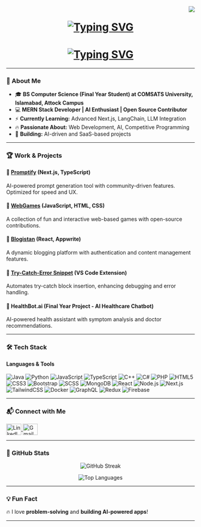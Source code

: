 <img align="right" src="https://api.visitorbadge.io/api/visitors?path=https%3A%2F%2Fgithub.com%2Fsarmadhamdani02&label=Visitors&labelColor=%23263759&countColor=%2337d67a&style=flat&labelStyle=none" />

<h1 align="center">
  <a href="https://github.com/sarmadhamdani02">
    <img src="https://readme-typing-svg.herokuapp.com?font=M+PLUS+1+Code&weight=500&size=30&duration=3000&pause=500&color=44F748&center=true&vCenter=true&width=435&lines=Hello+%F0%9F%91%8B;Assalam-o-Alaikum!+%F0%9F%99%82" alt="Typing SVG" />
  </a>
</h1>

<h1 align="center">
  <a href="https://github.com/sarmadhamdani02">
    <img src="https://readme-typing-svg.herokuapp.com?font=fira+code&weight=500&size=50&duration=1000&pause=500&color=93F7DB&center=true&vCenter=true&repeat=false&width=635&lines=Shah+Sarmad+Hamdani" alt="Typing SVG" />
  </a>
</h1>

---

### 🚀 About Me
- 🎓 **BS Computer Science (Final Year Student) at COMSATS University, Islamabad, Attock Campus**
- 💻 **MERN Stack Developer | AI Enthusiast | Open Source Contributor**
- ⚡ **Currently Learning:** Advanced Next.js, LangChain, LLM Integration
- 🔥 **Passionate About:** Web Development, AI, Competitive Programming
- 🌱 **Building:** AI-driven and SaaS-based projects

---

### 🏆 Work & Projects
#### 🔹 **[Promptify](https://github.com/sarmadhamdani02/Promptify-)** (Next.js, TypeScript)  
AI-powered prompt generation tool with community-driven features. Optimized for speed and UX.

#### 🔹 **[WebGames](https://github.com/sarmadhamdani02/WebGames)** (JavaScript, HTML, CSS)  
A collection of fun and interactive web-based games with open-source contributions.

#### 🔹 **[Blogistan](https://github.com/sarmadhamdani02/Blogistan-BlogApp)** (React, Appwrite)  
A dynamic blogging platform with authentication and content management features.

#### 🔹 **[Try-Catch-Error Snippet](https://github.com/sarmadhamdani02/try-catch-error-snippet)** (VS Code Extension)  
Automates try-catch block insertion, enhancing debugging and error handling.

#### 🔹 **HealthBot.ai** (Final Year Project - AI Healthcare Chatbot)  
AI-powered health assistant with symptom analysis and doctor recommendations.

---

### 🛠 Tech Stack
#### **Languages & Tools**
![Java](https://img.shields.io/badge/Java-%23ED8B00.svg?style=for-the-badge&logo=openjdk&logoColor=white)
![Python](https://img.shields.io/badge/Python-%233776AB.svg?style=for-the-badge&logo=python&logoColor=white)
![JavaScript](https://img.shields.io/badge/JavaScript-%23F7DF1E.svg?style=for-the-badge&logo=javascript&logoColor=black)
![TypeScript](https://img.shields.io/badge/TypeScript-%23007ACC.svg?style=for-the-badge&logo=typescript&logoColor=white)
![C++](https://img.shields.io/badge/C%2B%2B-%2300599C.svg?style=for-the-badge&logo=c%2B%2B&logoColor=white)
![C#](https://img.shields.io/badge/C%23-%23239120.svg?style=for-the-badge&logo=c-sharp&logoColor=white)
![PHP](https://img.shields.io/badge/PHP-%23777BB4.svg?style=for-the-badge&logo=php&logoColor=white)
![HTML5](https://img.shields.io/badge/HTML5-%23E34F26.svg?style=for-the-badge&logo=html5&logoColor=white)
![CSS3](https://img.shields.io/badge/CSS3-%231572B6.svg?style=for-the-badge&logo=css3&logoColor=white)
![Bootstrap](https://img.shields.io/badge/Bootstrap-%23563D7C.svg?style=for-the-badge&logo=bootstrap&logoColor=white)
![SCSS](https://img.shields.io/badge/SCSS-%23CC6699.svg?style=for-the-badge&logo=sass&logoColor=white)
![MongoDB](https://img.shields.io/badge/MongoDB-%2347A248.svg?style=for-the-badge&logo=mongodb&logoColor=white)
![React](https://img.shields.io/badge/React-%2361DAFB.svg?style=for-the-badge&logo=react&logoColor=black)
![Node.js](https://img.shields.io/badge/Node.js-%23339933.svg?style=for-the-badge&logo=node.js&logoColor=white)
![Next.js](https://img.shields.io/badge/Next.js-%23000000.svg?style=for-the-badge&logo=next.js&logoColor=white)
![TailwindCSS](https://img.shields.io/badge/TailwindCSS-%2306B6D4.svg?style=for-the-badge&logo=tailwindcss&logoColor=white)
![Docker](https://img.shields.io/badge/Docker-%230087C6.svg?style=for-the-badge&logo=docker&logoColor=white)
![GraphQL](https://img.shields.io/badge/GraphQL-E10098?style=for-the-badge&logo=graphql&logoColor=white)
![Redux](https://img.shields.io/badge/Redux-764ABC?style=for-the-badge&logo=redux&logoColor=white)
![Firebase](https://img.shields.io/badge/Firebase-FFCA28?style=for-the-badge&logo=firebase&logoColor=black)

---

### 📬 Connect with Me
<p align="left">
<a href="https://linkedin.com/in/shah-sarmad-hamdani" target="blank">
  <img align="center" src="https://raw.githubusercontent.com/rahuldkjain/github-profile-readme-generator/master/src/images/icons/Social/linked-in-alt.svg" alt="LinkedIn" height="30" width="40" />
</a>
<a href="mailto:sarmadfarooqhamdani@gmail.com" target="blank">
  <img align="center" src="https://upload.wikimedia.org/wikipedia/commons/7/7e/Gmail_icon_%282020%29.svg" alt="Gmail" height="30" width="40" />
</a>
</p>

---

### 🎯 GitHub Stats
<p align="center">
  <img src="https://github-readme-streak-stats.herokuapp.com/?user=sarmadhamdani02&theme=radical" alt="GitHub Streak" />
</p>

<p align="center">
  <img src="https://github-readme-stats.vercel.app/api/top-langs/?username=sarmadhamdani02&layout=compact&theme=radical" alt="Top Languages" />
</p>

---

### 💡 Fun Fact
🔥 I love **problem-solving** and **building AI-powered apps**!

---
